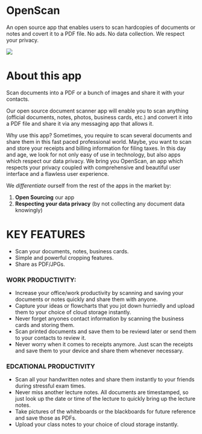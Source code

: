 # OpenScan

An open source app that enables users to scan hardcopies of documents or notes and covert it to a PDF file. No ads. No data collection. We respect your privacy.

![](https://github.com/Ethereal-Developers-Inc/OpenScan/blob/master/assets/scan_g.jpeg)

# About this app

Scan documents into a PDF or a bunch of images and share it with your contacts.

Our open source document scanner app will enable you to scan anything (official documents, notes, photos, business cards, etc.) and convert it into a PDF file and share it via any messaging app that allows it.

Why use this app?
Sometimes, you require to scan several documents and share them in this fast paced professional world. Maybe, you want to scan and store your receipts and billing information for filing taxes. In this day and age, we look for not only easy of use in technology, but also apps which respect our data privacy. We bring you OpenScan, an app which respects your privacy coupled with comprehensive and beautiful user interface and a flawless user experience.

We *differentiate* ourself from the rest of the apps in the market by:
1. **Open Sourcing** our app
2. **Respecting your data privacy** (by not collecting any document data knowingly)

# KEY FEATURES
* Scan your documents, notes, business cards.
* Simple and powerful cropping features.
* Share as PDF/JPGs.

### WORK PRODUCTIVITY:
* Increase your office/work productivity by scanning and saving your documents or notes quickly and share them with anyone.
* Capture your ideas or flowcharts that you jot down hurriedly and upload them to your choice of cloud storage instantly.
* Never forget anyones contact information by scanning the business cards and storing them.
* Scan printed documents and save them to be reviewd later or send them to your contacts to review it.
* Never worry when it comes to receipts anymore. Just scan the receipts and save them to your device and share them whenever necessary.

### EDCATIONAL PRODUCTIVITY
* Scan all your handwritten notes and share them instantly to your friends during stressful exam times.
* Never miss another lecture notes. All documents are timestamped, so just look up the date or time of the lecture to quickly bring up the lecture notes.
* Take pictures of the whiteboards or the blackboards for future reference and save those as PDFs.
* Upload your class notes to your choice of cloud storage instantly.

